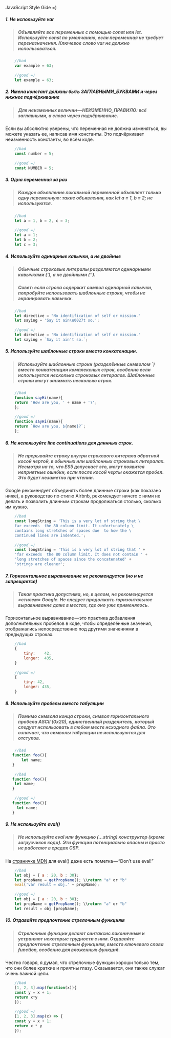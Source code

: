 JavaScript Style Gide =)

##### __1. Не используйте var__
>##### Объявляйте все переменные с помощью const или let. Используйте const по умолчанию, если переменная не требует переназначения. Ключевое слово var не должно использоваться.
```javascript
    //bad
    var example = 63;
    
    //good =)
    let example = 63;

```

##### __2. Имена констант должны быть ЗАГЛАВНЫМИ_БУКВАМИ и через нижнее подчёркивание__
>##### Для неизменных величин — НЕИЗМЕННО_ПРАВИЛО: всё заглавными, а слова через подчёркивание.
Если вы абсолютно уверены, что переменная не должна изменяться, вы можете указать ее, написав имя константы. Это подчёркивает неизменность константы, во всём коде.
```javascript
    //bad
    const number = 5;
    
    //good =)
    const NUMBER = 5;

```

##### __3. Одна переменная за раз__
>##### Каждое объявление локальной переменной объявляет только одну переменную: такие объявления, как let a = 1, b = 2; не используются.
```javascript
    //bad
    let a = 1, b = 2, c = 3;
    
    //good =)
    let a = 1;
    let b = 2;
    let c = 3;

```

##### __4. Используйте одинарные кавычки, а не двойные__
>##### Обычные строковые литералы разделяются одинарными кавычками (‘), а не двойными (“).
>##### __Совет:__ если строка содержит символ одинарной кавычки, попробуйте использовать шаблонные строки, чтобы не экранировать кавычки.
```javascript
    //bad
    let directive = "No identification of self or mission."
    let saying = 'Say it ain\u0027t so.';
    
    //good =)
    let directive = 'No identification of self or mission.'
    let saying = `Say it ain't so.`;

 ```

##### __5. Используйте шаблонные строки вместо конкатенации.__
>##### Используйте шаблонные строки (разделённые символом `) вместо конкатенации комплексных строк, особенно если используется несколько строковых литералов. Шаблонные строки могут занимать несколько строк.
```javascript
    //bad
    function sayHi(name){
    return 'How are you, ' + name + '?';
    };
    
    //good =)
    function sayHi(name){
    return `How are you, ${name}?`;
    }; 

 ```

 ##### __6. Не используйте line continuations для длинных строк.__
>##### Не прерывайте строку внутри строкового литерала обратной косой чертой, в обычных или шаблонных строковых литералах. Несмотря на то, что ES5 допускает это, могут появится неприятные ошибки, если после косой черты окажется пробел. Это будет незаметно при чтении.
Google рекомендует объединять более длинные строки (как показано ниже), а руководство по стилю Airbnb, рекомендует ничего с ними не делать и позволить длинным строкам продолжаться столько, сколько им нужно.
```javascript
    //bad
    const longString = 'This is a very lot of string that \
    far exceeds  the 80 column limit. It unfortunately \
    contains long stretches of spaces due  to how the \
    continued lines are indented.';
    
    //good =)
    const longString = 'This is a very lot of string that ' +
    'far exceeds  the 80 column limit. It does not contain ' +
    'long stretches of spaces since the concatenated' +
    'strings are cleaner';

 ```
 ##### __7. Горизонтальное выравнивание не рекомендуется (но и не запрещается)__
>##### Такая практика допустима, но, в целом, не рекомендуется «стилем» Google. Не следует продолжать горизонтальное выравнивание даже в местах, где оно уже применялось.
Горизонтальное выравнивание — это практика добавления дополнительных пробелов в коде, чтобы определённые значения, отображались непосредственно под другими значениями в предыдущих строках.
```javascript
    //bad
    {
        tiny:    42,
        longer:  435,
    }
    
    //good =)
    {
        tiny: 42,
        longer: 435,
    }

```

##### __8. Используйте пробелы вместо табуляции__
>##### Помимо символа конца строки, символ горизонтального пробела ASCII (0x20), единственный разделитель, который следует использовать в любом месте исходного файла. Это означает, что символы табуляции не используются для отступов.
```javascript
    //bad
   function foo(){
       let name;
   }
  
    //bad
   function foo(){
    let name;
   }
   
    //good =)
   function foo(){
     let name;
   }
```

##### __9. Не используйте eval()__
>##### Не используйте eval или функцию (…string) конструктор (кроме загрузчиков кода). Эти функции потенциально опасны и просто не работают в средах CSP.
На [страничке MDN](https://developer.mozilla.org/en-US/docs/Web/JavaScript/Reference/Global_Objects/eval) для eval() даже есть пометка — “Don’t use eval!”
```javascript
    //bad
    let obj = { a : 20, b : 30};
    let propName = getPropName(); \\return "a" or "b"
    eval('var result = obj.' + propName);
    
    //good =)
    let obj = { a : 20, b : 30};
    let propName = getPropName(); \\return "a" or "b"
    let result = obj [propName];

 ```

 ##### __10. Отдавайте предпочтение стрелочным функциям__
>##### Стрелочные функции делают синтаксис лаконичным и устраняют некоторые трудности с ним. Отдавайте предпочтение стрелочным функциям, вместо ключевого слова function, особенно для вложенных функций.
Честно говоря, я думал, что стрелочные функции хороши только тем, что они более краткие и приятны глазу. Оказывается, они также служат очень важной цели.
```javascript
    //bad
    [1, 2, 3].map(function(x)){
    const y = x + 1;
    return x*y
    });
    
    //good =)
    [1, 2, 3].map(x) => {
    const y = x + 1;
    return x * y
    });

 ```
